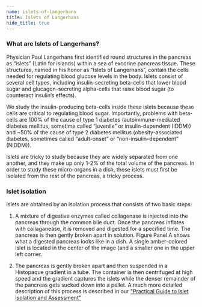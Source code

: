 ```yaml
---
name: islets-of-langerhans
title: Islets of Langerhans
hide_title: true
---
```


### What are Islets of Langerhans?

Physician Paul Langerhans first identified round structures in the pancreas as “islets” (Latin for islands) within a sea of exocrine pancreas tissue. These structures, named in his honor as “Islets of Langerhans”, contain the cells needed for regulating blood glucose levels in the body. Islets consist of several cell types, including insulin-secreting beta-cells that lower blood sugar and glucagon-secreting alpha-cells that raise blood sugar (to counteract insulin’s effects).

We study the insulin-producing beta-cells inside these islets because these cells are critical to regulating blood sugar. Importantly, problems with beta-cells are 100% of the cause of type 1 diabetes (autoimmune-mediated diabetes mellitus, sometime called “juvenile” or insulin-dependent (IDDM)) and ~50% of the cause of type 2 diabetes mellitus (obesity-associated diabetes, sometimes called “adult-onset” or “non-insulin–dependent” (NIDDM)).

Islets are tricky to study because they are widely separated from one another, and they make up only 1-2% of the total volume of the pancreas. In order to study these micro-organs in a dish, these islets must first be isolated from the rest of the pancreas, a tricky process.

### Islet isolation

Islets are obtained by an isolation process that consists of two basic steps:

1. A mixture of digestive enzymes called collagenase is injected into the pancreas through the common bile duct. Once the pancreas inflates with collaganease, it is removed and digested for a specified time. The pancreas is then gently broken apart in solution. Figure Panel A shows what a digested pancreas looks like in a dish. A single amber-colored islet is located in the center of the image (and a smaller one in the upper left corner.

2. The pancreas is gently broken apart and then suspended in a Histopaque gradient in a tube. The container is then centrifuged at high speed and the gradient captures the islets while the denser remainder of the pancreas gets sucked down into a pellet.
A much more detailed description of this process is described in our [&quot;Practical Guide to Islet Isolation and Assessment&quot;](http://biologicalproceduresonline.biomedcentral.com/articles/10.1007/s12575-009-9021-0)
